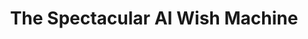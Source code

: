 ---
avatar: /images/people/the-spectacular-ai-wish-machine.jpg
avatar_small: null
bio: null
homepage: null
instagram: null
linkedin: null
title: The Spectacular AI Wish Machine
twitter: null
type: guest
username: the-spectacular-ai-wish-machine
youtube: null
---